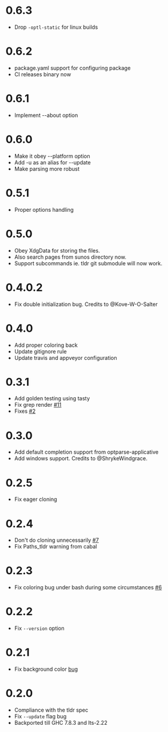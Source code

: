 # 0.6.3

* Drop `-optl-static` for linux builds

# 0.6.2

* package.yaml support for configuring package
* CI releases binary now

# 0.6.1

* Implement --about option

# 0.6.0

* Make it obey --platform option
* Add -u as an alias for --update
* Make parsing more robust

# 0.5.1

* Proper options handling

# 0.5.0

* Obey XdgData for storing the files.
* Also search pages from sunos directory now.
* Support subcommands ie. tldr git submodule will now work.

# 0.4.0.2

* Fix double initialization bug. Credits to @Kove-W-O-Salter

# 0.4.0

* Add proper coloring back
* Update gitignore rule
* Update travis and appveyor configuration

# 0.3.1

* Add golden testing using tasty
* Fix grep render [#11](https://github.com/psibi/tldr-hs/issues/11)
* Fixes [#2](https://github.com/psibi/tldr-hs/issues/2)

# 0.3.0

* Add default completion support from optparse-applicative
* Add windows support. Credits to @ShrykeWindgrace.

# 0.2.5

* Fix eager cloning

# 0.2.4

* Don't do cloning unnecessarily [#7](https://github.com/psibi/tldr-hs/issues/7)
* Fix Paths_tldr warning from cabal

# 0.2.3

* Fix coloring bug under bash during some circumstances [#6](https://github.com/psibi/tldr-hs/pull/6/files)

# 0.2.2

* Fix `--version` option

# 0.2.1

* Fix background color [bug](https://github.com/psibi/tldr-hs/pull/3)

# 0.2.0

* Compliance with the tldr spec
* Fix `--update` flag bug
* Backported till GHC 7.8.3 and lts-2.22
